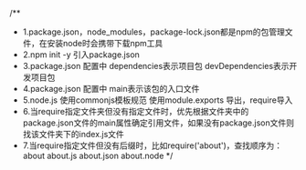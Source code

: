/**
   *   1.package.json，node_modules，package-lock.json都是npm的包管理文件，在安装node时会携带下载npm工具
   *   2.npm init -y  引入package.json
   *   3.package.json 配置中 dependencies表示项目包  devDependencies表示开发项目包
   *   4.package.json 配置中 main表示该包的入口文件
   *   5.node.js 使用commonjs模板规范 使用module.exports 导出，require导入
   *   6.当require指定文件夹但没有指定文件时，优先根据文件夹中的package.json文件的main属性确定引用文件，如果没有package.json文件则找该文件夹下的index.js文件
   *   7.当require指定文件但没有后缀时，比如require('about')，查找顺序为：about about.js about.json about.node
   */
